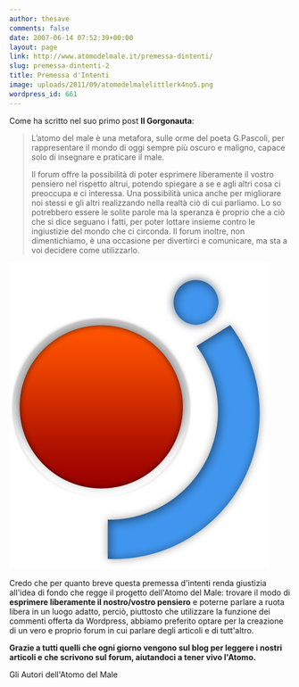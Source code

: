 ```yaml
---
author: thesave
comments: false
date: 2007-06-14 07:52:39+00:00
layout: page
link: http://www.atomodelmale.it/premessa-dintenti/
slug: premessa-dintenti-2
title: Premessa d'Intenti
image: uploads/2011/09/atomodelmalelittlerk4no5.png
wordpress_id: 661
---
```


Come ha scritto nel suo primo post **Il Gorgonauta**:

<blockquote>L’atomo del male è una metafora, sulle orme del poeta G.Pascoli, per rappresentare il mondo di oggi sempre più oscuro e maligno, capace solo di insegnare e praticare il male.

Il forum offre la possibilità di poter esprimere liberamente il vostro pensiero nel rispetto altrui, potendo spiegare a se e agli altri cosa ci preoccupa e ci interessa.
Una possibilità unica anche per migliorare noi stessi e gli altri realizzando nella realtà ciò di cui parliamo.
Lo so potrebbero essere le solite parole ma la speranza è proprio che a ciò che si dice seguano i fatti, per poter lottare insieme contro le ingiustizie del mondo che ci circonda.
Il forum inoltre, non dimentichiamo, è una occasione per divertirci e comunicare, ma sta a voi decidere come utilizzarlo.</blockquote>

![](uploads/2010/07/AtomodelMale-Logo.png)

Credo che per quanto breve questa premessa d'intenti renda giustizia all'idea di fondo che regge il progetto dell'Atomo del Male: trovare il modo di **esprimere liberamente il nostro/vostro pensiero** e poterne parlare a ruota libera in un luogo adatto, perciò, piuttosto che utilizzare la funzione dei commenti offerta da Wordpress, abbiamo preferito optare per la creazione di un vero e proprio forum in cui parlare degli articoli e di tutt'altro.

**Grazie a tutti quelli che ogni giorno vengono sul blog per leggere i nostri articoli e che scrivono sul forum, aiutandoci a tener vivo l'Atomo.**

Gli Autori dell'Atomo del Male
